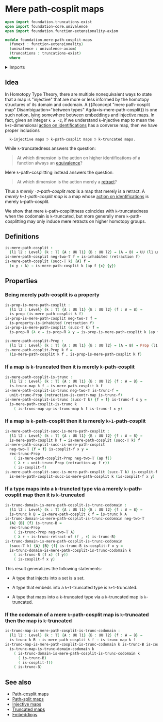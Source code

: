 # Mere path-cosplit maps

```agda
open import foundation.truncations-exist
open import foundation-core.univalence
open import foundation.function-extensionality-axiom

module foundation.mere-path-cosplit-maps
  (funext : function-extensionality)
  (univalence : univalence-axiom)
  (truncations : truncations-exist)
  where
```

<details><summary>Imports</summary>

```agda
open import foundation.action-on-identifications-functions
open import foundation.dependent-pair-types
open import foundation.dependent-products-propositions funext
open import foundation.equivalences-arrows funext univalence truncations
open import foundation.inhabited-types funext univalence truncations
open import foundation.iterated-dependent-product-types funext
open import foundation.logical-equivalences funext
open import foundation.propositional-truncations funext univalence
open import foundation.truncated-maps funext
open import foundation.truncation-levels
open import foundation.universe-levels

open import foundation-core.contractible-maps
open import foundation-core.contractible-types
open import foundation-core.equivalences
open import foundation-core.function-types
open import foundation-core.homotopies
open import foundation-core.propositions
open import foundation-core.retractions
open import foundation-core.truncated-types
```

</details>

## Idea

In Homotopy Type Theory, there are multiple nonequivalent ways to state that a
map is "injective" that are more or less informed by the homotopy structures of
its domain and codomain. A
{{#concept "mere path-cosplit map" Disambiguation="between types" Agda=is-mere-path-cosplit}}
is one such notion, lying somewhere between
[embeddings](foundation-core.embeddings.md) and
[injective maps](foundation-core.injective-maps.md). In fact, given an integer
`k ≥ -2`, if we understand `k`-injective map to mean the `k+2`-dimensional
[action on identifications](foundation.action-on-higher-identifications-functions.md)
has a converse map, then we have proper inclusions

```text
  k-injective maps ⊃ k-path-cosplit maps ⊃ k-truncated maps.
```

While `k`-truncatedness answers the question:

> At which dimension is the action on higher identifications of a function
> always an [equivalence](foundation-core.equivalences.md)?

Mere `k`-path-cosplitting instead answers the question:

> At which dimension is the action merely a
> [retract](foundation-core.retracts-of-types.md)?

Thus a _merely `-2`-path-cosplit map_ is a map that merely is a retract. A
_merely `k+1`-path-cosplit map_ is a map whose
[action on identifications](foundation.action-on-identifications-functions.md)
is merely `k`-path-cosplit.

We show that mere `k`-path-cosplittness coincides with `k`-truncatedness when
the codomain is `k`-truncated, but more generally mere `k`-path-cosplitting may
only induce mere retracts on higher homotopy groups.

## Definitions

```agda
is-mere-path-cosplit :
  {l1 l2 : Level} (k : 𝕋) {A : UU l1} {B : UU l2} → (A → B) → UU (l1 ⊔ l2)
is-mere-path-cosplit neg-two-𝕋 f = is-inhabited (retraction f)
is-mere-path-cosplit (succ-𝕋 k) {A} f =
  (x y : A) → is-mere-path-cosplit k (ap f {x} {y})
```

## Properties

### Being merely path-cosplit is a property

```agda
is-prop-is-mere-path-cosplit :
  {l1 l2 : Level} (k : 𝕋) {A : UU l1} {B : UU l2} (f : A → B) →
  is-prop (is-mere-path-cosplit k f)
is-prop-is-mere-path-cosplit neg-two-𝕋 f =
  is-property-is-inhabited (retraction f)
is-prop-is-mere-path-cosplit (succ-𝕋 k) f =
  is-prop-Π (λ x → is-prop-Π λ y → is-prop-is-mere-path-cosplit k (ap f))

is-mere-path-cosplit-Prop :
  {l1 l2 : Level} (k : 𝕋) {A : UU l1} {B : UU l2} → (A → B) → Prop (l1 ⊔ l2)
is-mere-path-cosplit-Prop k f =
  (is-mere-path-cosplit k f , is-prop-is-mere-path-cosplit k f)
```

### If a map is `k`-truncated then it is merely `k`-path-cosplit

```agda
is-mere-path-cosplit-is-trunc :
  {l1 l2 : Level} (k : 𝕋) {A : UU l1} {B : UU l2} {f : A → B} →
  is-trunc-map k f → is-mere-path-cosplit k f
is-mere-path-cosplit-is-trunc neg-two-𝕋 is-trunc-f =
  unit-trunc-Prop (retraction-is-contr-map is-trunc-f)
is-mere-path-cosplit-is-trunc (succ-𝕋 k) {f = f} is-trunc-f x y =
  is-mere-path-cosplit-is-trunc k
    ( is-trunc-map-ap-is-trunc-map k f is-trunc-f x y)
```

### If a map is `k`-path-cosplit then it is merely `k+1`-path-cosplit

```agda
is-mere-path-cosplit-succ-is-mere-path-cosplit :
  {l1 l2 : Level} (k : 𝕋) {A : UU l1} {B : UU l2} {f : A → B} →
  is-mere-path-cosplit k f → is-mere-path-cosplit (succ-𝕋 k) f
is-mere-path-cosplit-succ-is-mere-path-cosplit
  neg-two-𝕋 {f = f} is-cosplit-f x y =
  rec-trunc-Prop
    ( is-mere-path-cosplit-Prop neg-two-𝕋 (ap f))
    ( λ r → unit-trunc-Prop (retraction-ap f r))
    ( is-cosplit-f)
is-mere-path-cosplit-succ-is-mere-path-cosplit (succ-𝕋 k) is-cosplit-f x y =
  is-mere-path-cosplit-succ-is-mere-path-cosplit k (is-cosplit-f x y)
```

### If a type maps into a `k`-truncted type via a merely `k`-path-cosplit map then it is `k`-truncated

```agda
is-trunc-domain-is-mere-path-cosplit-is-trunc-codomain :
  {l1 l2 : Level} (k : 𝕋) {A : UU l1} {B : UU l2} {f : A → B} →
  is-trunc k B → is-mere-path-cosplit k f → is-trunc k A
is-trunc-domain-is-mere-path-cosplit-is-trunc-codomain neg-two-𝕋
  {A} {B} {f} is-trunc-B =
  rec-trunc-Prop
    ( is-trunc-Prop neg-two-𝕋 A)
    ( λ r → is-trunc-retract-of (f , r) is-trunc-B)
is-trunc-domain-is-mere-path-cosplit-is-trunc-codomain
  (succ-𝕋 k) {A} {B} {f} is-trunc-B is-cosplit-f x y =
  is-trunc-domain-is-mere-path-cosplit-is-trunc-codomain k
    ( is-trunc-B (f x) (f y))
    ( is-cosplit-f x y)
```

This result generalizes the following statements:

- A type that injects into a set is a set.

- A type that embeds into a `k+1`-truncated type is `k+1`-truncated.

- A type that maps into a `k`-truncated type via a `k`-truncated map is
  `k`-truncated.

### If the codomain of a mere `k`-path-cosplit map is `k`-truncated then the map is `k`-truncated

```agda
is-trunc-map-is-mere-path-cosplit-is-trunc-codomain :
  {l1 l2 : Level} (k : 𝕋) {A : UU l1} {B : UU l2} {f : A → B} →
  is-trunc k B → is-mere-path-cosplit k f → is-trunc-map k f
is-trunc-map-is-mere-path-cosplit-is-trunc-codomain k is-trunc-B is-cosplit-f =
  is-trunc-map-is-trunc-domain-codomain k
    ( is-trunc-domain-is-mere-path-cosplit-is-trunc-codomain k
      ( is-trunc-B)
      ( is-cosplit-f))
    ( is-trunc-B)
```

## See also

- [Path-cosplit maps](foundation.path-cosplit-maps.md)
- [Path-split maps](foundation.path-cosplit-maps.md)
- [Injective maps](foundation-core.injective-maps.md)
- [Truncated maps](foundation-core.truncated-maps.md)
- [Embeddings](foundation-core.embeddings.md)
